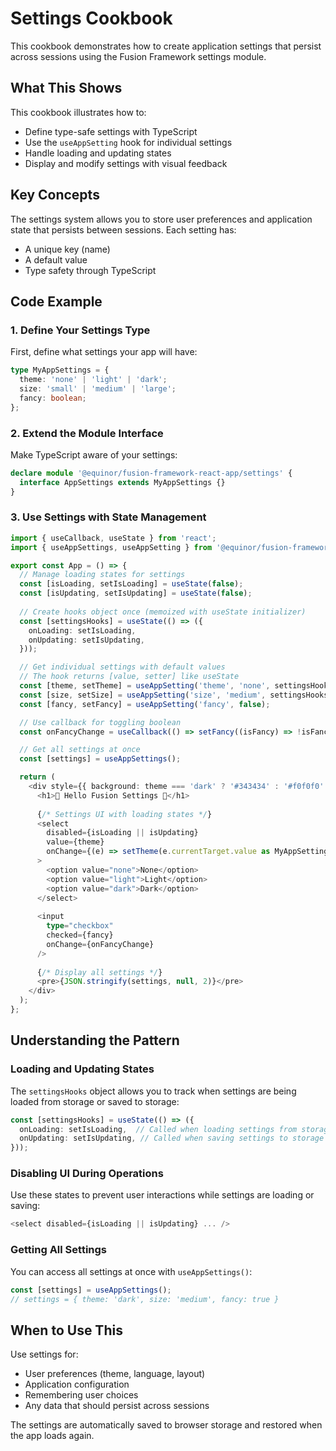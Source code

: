 # Settings Cookbook

This cookbook demonstrates how to create application settings that persist across sessions using the Fusion Framework settings module.

## What This Shows

This cookbook illustrates how to:
- Define type-safe settings with TypeScript
- Use the `useAppSetting` hook for individual settings
- Handle loading and updating states
- Display and modify settings with visual feedback

## Key Concepts

The settings system allows you to store user preferences and application state that persists between sessions. Each setting has:
- A unique key (name)
- A default value
- Type safety through TypeScript

## Code Example

### 1. Define Your Settings Type

First, define what settings your app will have:

```typescript
type MyAppSettings = {
  theme: 'none' | 'light' | 'dark';
  size: 'small' | 'medium' | 'large';
  fancy: boolean;
};
```

### 2. Extend the Module Interface

Make TypeScript aware of your settings:

```typescript
declare module '@equinor/fusion-framework-react-app/settings' {
  interface AppSettings extends MyAppSettings {}
}
```

### 3. Use Settings with State Management

```typescript
import { useCallback, useState } from 'react';
import { useAppSettings, useAppSetting } from '@equinor/fusion-framework-react-app/settings';

export const App = () => {
  // Manage loading states for settings
  const [isLoading, setIsLoading] = useState(false);
  const [isUpdating, setIsUpdating] = useState(false);
  
  // Create hooks object once (memoized with useState initializer)
  const [settingsHooks] = useState(() => ({
    onLoading: setIsLoading,
    onUpdating: setIsUpdating,
  }));

  // Get individual settings with default values
  // The hook returns [value, setter] like useState
  const [theme, setTheme] = useAppSetting('theme', 'none', settingsHooks);
  const [size, setSize] = useAppSetting('size', 'medium', settingsHooks);
  const [fancy, setFancy] = useAppSetting('fancy', false);

  // Use callback for toggling boolean
  const onFancyChange = useCallback(() => setFancy((isFancy) => !isFancy), [setFancy]);

  // Get all settings at once
  const [settings] = useAppSettings();

  return (
    <div style={{ background: theme === 'dark' ? '#343434' : '#f0f0f0' }}>
      <h1>🚀 Hello Fusion Settings 🔧</h1>
      
      {/* Settings UI with loading states */}
      <select
        disabled={isLoading || isUpdating}
        value={theme}
        onChange={(e) => setTheme(e.currentTarget.value as MyAppSettings['theme'])}
      >
        <option value="none">None</option>
        <option value="light">Light</option>
        <option value="dark">Dark</option>
      </select>
      
      <input 
        type="checkbox" 
        checked={fancy} 
        onChange={onFancyChange} 
      />
      
      {/* Display all settings */}
      <pre>{JSON.stringify(settings, null, 2)}</pre>
    </div>
  );
};
```

## Understanding the Pattern

### Loading and Updating States

The `settingsHooks` object allows you to track when settings are being loaded from storage or saved to storage:

```typescript
const [settingsHooks] = useState(() => ({
  onLoading: setIsLoading,  // Called when loading settings from storage
  onUpdating: setIsUpdating, // Called when saving settings to storage
}));
```

### Disabling UI During Operations

Use these states to prevent user interactions while settings are loading or saving:

```typescript
<select disabled={isLoading || isUpdating} ... />
```

### Getting All Settings

You can access all settings at once with `useAppSettings()`:

```typescript
const [settings] = useAppSettings();
// settings = { theme: 'dark', size: 'medium', fancy: true }
```

## When to Use This

Use settings for:
- User preferences (theme, language, layout)
- Application configuration
- Remembering user choices
- Any data that should persist across sessions

The settings are automatically saved to browser storage and restored when the app loads again.